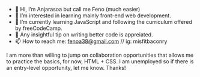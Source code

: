 - 👋 Hi, I’m Anjarasoa but call me Feno (much easier)
- 👀 I’m interested in learning mainly front-end web development.
- 🌱 I’m currently learning JavaScript and following the curriculum offered by freeCodeCamp.
- 💞️ Any insightful tip on writing better code is appreiated.
- 📫 How to reach me: fenoa38@gmail.com // ig: misfitbaconry

I am more than willing to jump on collaboration opportunities that allows me to practice the basics, for now, HTML + CSS.
I am unemployed so if there is an entry-level opportunity, let me know. Thanks!

